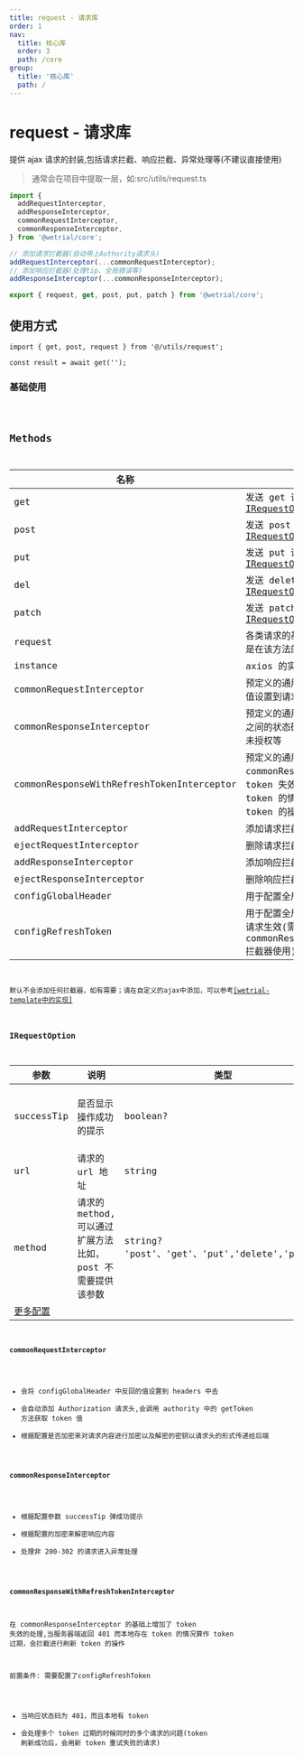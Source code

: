```yaml
---
title: request - 请求库
order: 1
nav:
  title: 核心库
  order: 3
  path: /core
group:
  title: '核心库'
  path: /
---
```


# request - 请求库

提供 ajax 请求的封装,包括请求拦截、响应拦截、异常处理等(不建议直接使用)

> 通常会在项目中提取一层，如:src/utils/request.ts

```ts | pure
import {
  addRequestInterceptor,
  addResponseInterceptor,
  commonRequestInterceptor,
  commonResponseInterceptor,
} from '@wetrial/core';

// 添加请求拦截器(自动带上Authority请求头)
addRequestInterceptor(...commonRequestInterceptor);
// 添加响应拦截器(处理tip、全局错误等)
addResponseInterceptor(...commonResponseInterceptor);

export { request, get, post, put, patch } from '@wetrial/core';
```

## 使用方式

```tsx |pure
import { get, post, request } from '@/utils/request';

const result = await get('');
```

### 基础使用

<code src="./demos/basic.tsx" />

## Methods

| 名称 | 描述 | 类型 |
| --- | --- | --- |
| get | 发送 get 请求，返回 Promise 类型的泛型 T，[IRequestOption](#irequestoption) | `(opt:IRequestOption \| string):Promise<T>` |
| post | 发送 post 请求，返回 Promise 类型的泛型 T，[IRequestOption](#irequestoption) | `(opt:IRequestOption):Promise<T>` |
| put | 发送 put 请求，返回 Promise 类型的泛型 T，[IRequestOption](#irequestoption) | `(opt:IRequestOption):Promise<T>` |
| del | 发送 delete 请求，返回 Promise 类型的泛型 T，[IRequestOption](#irequestoption) | `(opt:IRequestOption):Promise<T>` |
| patch | 发送 patch 请求，返回 Promise 类型的泛型 T，[IRequestOption](#irequestoption) | `(opt:IRequestOption):Promise<T>` |
| request | 各类请求的基类，get、post、put、del、patch 都是在该方法的基础上进行扩展的(比如设置 method) | `(opt:IRequestOption):Promise<T>` |
| instance | axios 的实例 |  |
| commonRequestInterceptor | 预定义的通用请求拦截器，会将 getToken 获取到的值设置到请求头的 Authorization |  |
| commonResponseInterceptor | 预定义的通用响应拦截器，拦截异常信息(非 200-302 之间的状态码)、处理`showTip`、未授权请求、数据转换未授权等 |  |
| commonResponseWithRefreshTokenInterceptor | 预定义的通用响应拦截器,在 commonResponseInterceptor 的基础上增加了 token 失效的处理,当服务器端返回 401 而本地存在 token 的情况算作 token 过期，会拦截进行刷新 token 的操作 |  |
| addRequestInterceptor | 添加请求拦截器 |  |
| ejectRequestInterceptor | 删除请求拦截器 |  |
| addResponseInterceptor | 添加响应拦截器 |  |
| ejectResponseInterceptor | 删除响应拦截器 |  |
| configGlobalHeader | 用于配置全局添加的请求头,一次配置所有请求生效 |  |
| configRefreshToken | 用于配置全局刷新失效 token 的方法,一次配置所有请求生效(需要先配合 commonResponseWithRefreshTokenInterceptor 拦截器使用) |  |

<Alert type="warning">
默认不会添加任何拦截器，如有需要；请在自定义的ajax中添加，可以参考<a target="_blank" href="https://github.com/wetrial/wetrial-template/blob/master/src/utils/request.ts">[wetrial-template中的实现]</a>
</Alert>

### IRequestOption

| 参数 | 说明 | 类型 | 默认值 |
| --- | --- | --- | --- |
| successTip | 是否显示操作成功的提示 | boolean? | get 请求 false,其他 true |
| url | 请求的 url 地址 | string | - |
| method | 请求的 method,可以通过扩展方法比如，post 不需要提供该参数 | string? 'post'、'get'、'put','delete','patch' | - |
| [更多配置](https://github.com/axios/axios#request-config) |  |  | - |

#### commonRequestInterceptor

- 会将 configGlobalHeader 中反回的值设置到 headers 中去
- 会自动添加 Authorization 请求头,会调用 authority 中的 getToken 方法获取 token 值
- 根据配置是否加密来对请求内容进行加密以及解密的密钥以请求头的形式传递给后端

#### commonResponseInterceptor

- 根据配置参数 successTip 弹成功提示
- 根据配置的加密来解密响应内容
- 处理非 200-302 的请求进入异常处理

#### commonResponseWithRefreshTokenInterceptor

在 commonResponseInterceptor 的基础上增加了 token 失效的处理,当服务器端返回 401 而本地存在 token 的情况算作 token 过期，会拦截进行刷新 token 的操作

<Alert type="warning">
前置条件: 需要配置了configRefreshToken
</Alert>

- 当响应状态码为 401，而且本地有 token
- 会处理多个 token 过期的时候同时的多个请求的问题(token 刷新成功后，会用新 token 重试失败的请求)

